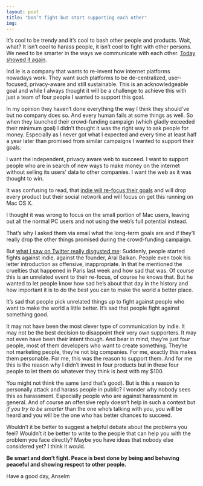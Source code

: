 ```yaml
---
layout: post
title: "Don’t fight but start supporting each other"
img:
---
```


It’s cool to be trendy and it’s cool to bash other people and products. Wait, what? It isn’t cool to harass people, it isn’t cool to fight with other persons. We need to be smarter in the ways we communicate with each other. [Today showed it again](https://storify.com/helloanselm/don-t-fight-but-start-supporting-each-other).

Ind.ie is a company that wants to re-invent how internet platforms nowadays work. They want such platforms to be de-centralized, user-focused, privacy-aware and still sustainable. This is an acknowledgeable goal and while I always thought it will be a challenge to achieve this with just a team of four people I wanted to support this goal.

In my opinion they haven‘t done everything the way I think they should’ve but no company does so. And every human fails at some things as well. So when they launched their crowd-funding campaign (which gladly exceeded their minimum goal) I didn’t thought it was the right way to ask people for money. Especially as I never got what I expected and every time at least half a year later than promised from similar campaigns I wanted to support their goals.

I want the independent, privacy aware web to succeed. I want to support people who are in search of new ways to make money on the internet without selling its users’ data to other companies. I want the web as it was thought to win.

It was confusing to read, that [indie will re-focus their goals](https://ind.ie/blog/focus/) and will drop every product but their social network and will focus on get this running on Mac OS X.

I thought it was wrong to focus on the small portion of Mac users, leaving out all the normal PC users and not using the web’s full potential instead.

That’s why I asked them via email what the long-term goals are and if they’ll really drop the other things promised during the crowd-funding campaign.

But [what I saw on Twitter really disgusted me](https://storify.com/helloanselm/don-t-fight-but-start-supporting-each-other): Suddenly, people started fights against indie, against the founder, Aral Balkan. People even took his letter introduction as offensive, inappropriate. In that he mentioned the cruelties that happened in Paris last week and how sad that was.
Of course this is an unrelated event to their re-focus, of course he knows that. But he wanted to let people know how sad he’s about that day in the history and how important it is to do the best you can to make the world a better place.

It’s sad that people pick unrelated things up to fight against people who want to make the world a little better. It’s sad that people fight against something good.

It may not have been the most clever type of communication by indie. It may not be the best decision to disappoint their very own supporters. It may not even have been their intent though. And bear in mind, they’re just four people, most of them developers who want to create something. They’re not marketing people, they’re not big companies. For me, exactly this makes them personable. For me, this was the reason to support them. And for me this is the reason why I didn’t invest in four products but in these four people to let them do whatever they think is best with my $100.

You might not think the same (and that’s good). But is this a reason to personally attack and harass people in public? I wonder why nobody sees this as harassment. Especially people who are against harassment in general. And of course an offensive reply doesn’t help in such a context but *if you try to be smarter* than the one who’s talking with you, you will be heard and you will be the one who has better chances to succeed.

Wouldn’t it be better to suggest a helpful debate about the problems you feel? Wouldn’t it be better to write to the people that can help you with the problem you face directly? Maybe you have ideas that nobody else considered yet? I think it would.

**Be smart and don’t fight. Peace is best done by being and behaving peaceful and showing respect to other people.**

Have a good day,
Anselm
